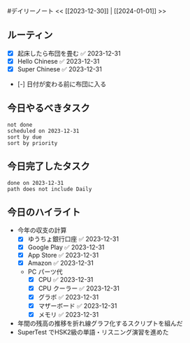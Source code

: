 #デイリーノート
<< [[2023-12-30]] | [[2024-01-01]] >>
## ルーティン
- [x] 起床したら布団を畳む ✅ 2023-12-31
- [x] Hello Chinese ✅ 2023-12-31
- [x] Super Chinese ✅ 2023-12-31
- [-] 日付が変わる前に布団に入る
## 今日やるべきタスク
```tasks
not done
scheduled on 2023-12-31
sort by due
sort by priority
```
## 今日完了したタスク
```tasks
done on 2023-12-31
path does not include Daily
```
## 今日のハイライト
- 今年の収支の計算
	- [x] ゆうちょ銀行口座 ✅ 2023-12-31
	- [x] Google Play ✅ 2023-12-31
	- [x] App Store ✅ 2023-12-31
	- [x] Amazon ✅ 2023-12-31
	- PC パーツ代
		- [x] CPU ✅ 2023-12-31
		- [x] CPU クーラー ✅ 2023-12-31
		- [x] グラボ ✅ 2023-12-31
		- [x] マザーボード ✅ 2023-12-31
		- [x] メモリ ✅ 2023-12-31
- 年間の残高の推移を折れ線グラフ化するスクリプトを組んだ
- SuperTest でHSK2級の単語・リスニング演習を進めた